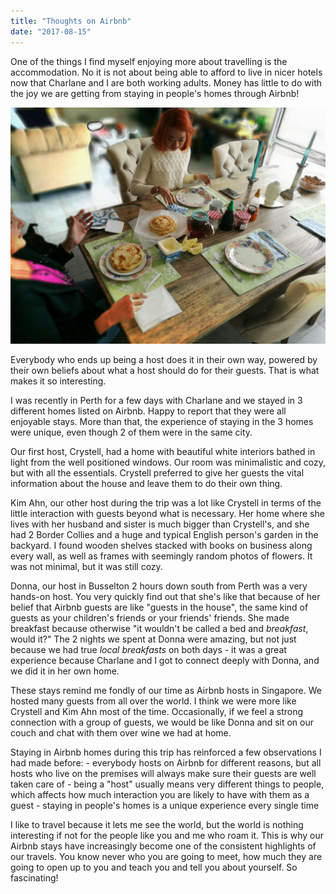 ```yaml
---
title: "Thoughts on Airbnb"
date: "2017-08-15"
---
```


One of the things I find myself enjoying more about travelling is the accommodation. No it is not about being able to afford to live in nicer hotels now that Charlane and I are both working adults. Money has little to do with the joy we are getting from staying in people's homes through Airbnb!

![having breakfast prepared by Donna our Airbnb host](images/donna_breakfast_airbnb.jpg)

Everybody who ends up being a host does it in their own way, powered by their own beliefs about what a host should do for their guests. That is what makes it so interesting.

I was recently in Perth for a few days with Charlane and we stayed in 3 different homes listed on Airbnb. Happy to report that they were all enjoyable stays. More than that, the experience of staying in the 3 homes were unique, even though 2 of them were in the same city.

Our first host, Crystell, had a home with beautiful white interiors bathed in light from the well positioned windows. Our room was minimalistic and cozy, but with all the essentials. Crystell preferred to give her guests the vital information about the house and leave them to do their own thing.

Kim Ahn, our other host during the trip was a lot like Crystell in terms of the little interaction with guests beyond what is necessary. Her home where she lives with her husband and sister is much bigger than Crystell's, and she had 2 Border Collies and a huge and typical English person's garden in the backyard. I found wooden shelves stacked with books on business along every wall, as well as frames with seemingly random photos of flowers. It was not minimal, but it was still cozy.

Donna, our host in Busselton 2 hours down south from Perth was a very hands-on host. You very quickly find out that she's like that because of her belief that Airbnb guests are like "guests in the house", the same kind of guests as your children's friends or your friends' friends. She made breakfast because otherwise "it wouldn't be called a bed and _breakfast_, would it?" The 2 nights we spent at Donna were amazing, but not just because we had true _local breakfasts_ on both days - it was a great experience because Charlane and I got to connect deeply with Donna, and we did it in her own home.

These stays remind me fondly of our time as Airbnb hosts in Singapore. We hosted many guests from all over the world. I think we were more like Crystell and Kim Ahn most of the time. Occasionally, if we feel a strong connection with a group of guests, we would be like Donna and sit on our couch and chat with them over wine we had at home.

Staying in Airbnb homes during this trip has reinforced a few observations I had made before: - everybody hosts on Airbnb for different reasons, but all hosts who live on the premises will always make sure their guests are well taken care of - being a "host" usually means very different things to people, which affects how much interaction you are likely to have with them as a guest - staying in people's homes is a unique experience every single time

I like to travel because it lets me see the world, but the world is nothing interesting if not for the people like you and me who roam it. This is why our Airbnb stays have increasingly become one of the consistent highlights of our travels. You know never who you are going to meet, how much they are going to open up to you and teach you and tell you about yourself. So fascinating!
